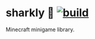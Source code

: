 # sharkly 🦈 [![build](https://github.com/anfanik/sharkly/actions/workflows/build.yml/badge.svg)](https://github.com/anfanik/sharkly/actions/workflows/build.yml)
Minecraft minigame library.
